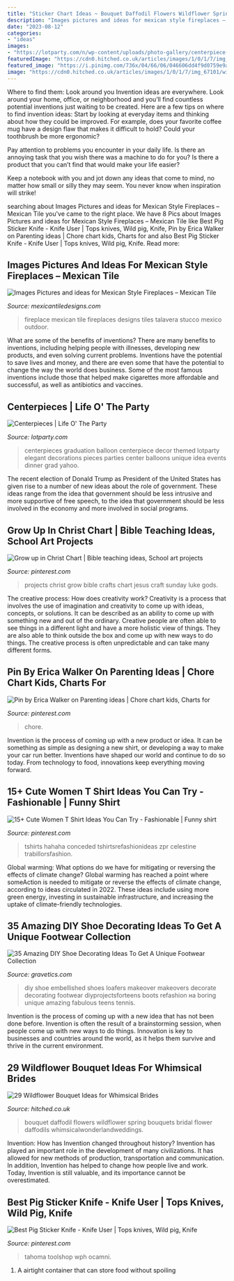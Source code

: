 ```yaml
---
title: "Sticker Chart Ideas ~ Bouquet Daffodil Flowers Wildflower Spring Bouquets Bridal Flower Daffodils Whimsicalwonderlandweddings"
description: "Images pictures and ideas for mexican style fireplaces – mexican tile"
date: "2023-08-12"
categories:
- "ideas"
images:
- "https://lotparty.com/n/wp-content/uploads/photo-gallery/centerpiece-41.JPG"
featuredImage: "https://cdn0.hitched.co.uk/articles/images/1/0/1/7/img_67101/wildflower-bouquet-daffodils.jpg"
featured_image: "https://i.pinimg.com/736x/04/66/06/046606dd4f9d0759e9a841860f0171a3.jpg"
image: "https://cdn0.hitched.co.uk/articles/images/1/0/1/7/img_67101/wildflower-bouquet-daffodils.jpg"
---
```



Where to find them: Look around you
Invention ideas are everywhere. Look around your home, office, or neighborhood and you’ll find countless potential inventions just waiting to be created. Here are a few tips on where to find invention ideas:
Start by looking at everyday items and thinking about how they could be improved. For example, does your favorite coffee mug have a design flaw that makes it difficult to hold? Could your toothbrush be more ergonomic?

Pay attention to problems you encounter in your daily life. Is there an annoying task that you wish there was a machine to do for you? Is there a product that you can’t find that would make your life easier?

Keep a notebook with you and jot down any ideas that come to mind, no matter how small or silly they may seem. You never know when inspiration will strike!

	

		
searching about Images Pictures and ideas for Mexican Style Fireplaces – Mexican Tile you've came to the right place. We have 8 Pics about Images Pictures and ideas for Mexican Style Fireplaces – Mexican Tile like Best Pig Sticker Knife - Knife User | Tops knives, Wild pig, Knife, Pin by Erica Walker on Parenting ideas | Chore chart kids, Charts for and also Best Pig Sticker Knife - Knife User | Tops knives, Wild pig, Knife. Read more:
		
    
## Images Pictures And Ideas For Mexican Style Fireplaces – Mexican Tile

<img loading=lazy src="https://cdn.shopify.com/s/files/1/0230/8967/files/preview-full-fireplace_simpson_large.jpg?v=1507054106" onerror="this.onerror=null;this.src='https://tse2.mm.bing.net/th?id=OIP.sIt2HaoMU3a3SFprb16JdQAAAA&amp;pid=15.1';" alt="Images Pictures and ideas for Mexican Style Fireplaces – Mexican Tile">

_Source: mexicantiledesigns.com_

>fireplace mexican tile fireplaces designs tiles talavera stucco mexico outdoor. 

	

What are some of the benefits of inventions?
There are many benefits to inventions, including helping people with illnesses, developing new products, and even solving current problems. Inventions have the potential to save lives and money, and there are even some that have the potential to change the way the world does business. Some of the most famous inventions include those that helped make cigarettes more affordable and successful, as well as antibiotics and vaccines.

    
## Centerpieces | Life O&#039; The Party

<img loading=lazy src="https://lotparty.com/n/wp-content/uploads/photo-gallery/centerpiece-41.JPG" onerror="this.onerror=null;this.src='https://tse1.mm.bing.net/th?id=OIP.hn9B7UFO-G3l7OqAz81_WwHaLH&amp;pid=15.1';" alt="Centerpieces | Life O&#039; The Party">

_Source: lotparty.com_

>centerpieces graduation balloon centerpiece decor themed lotparty elegant decorations pieces parties center balloons unique idea events dinner grad yahoo. 

	

The recent election of Donald Trump as President of the United States has given rise to a number of new ideas about the role of government. These ideas range from the idea that government should be less intrusive and more supportive of free speech, to the idea that government should be less involved in the economy and more involved in social programs.

    
## Grow Up In Christ Chart | Bible Teaching Ideas, School Art Projects

<img loading=lazy src="https://i.pinimg.com/736x/94/0f/78/940f78a07174be27d1c9b84f475d97af--inspiring-words-art-projects.jpg" onerror="this.onerror=null;this.src='https://tse2.mm.bing.net/th?id=OIP.KcEArB49lIAa-SJOLuo1FAHaJ3&amp;pid=15.1';" alt="Grow up in Christ Chart | Bible teaching ideas, School art projects">

_Source: pinterest.com_

>projects christ grow bible crafts chart jesus craft sunday luke gods. 

	

The creative process: How does creativity work?
Creativity is a process that involves the use of imagination and creativity to come up with ideas, concepts, or solutions. It can be described as an ability to come up with something new and out of the ordinary. Creative people are often able to see things in a different light and have a more holistic view of things. They are also able to think outside the box and come up with new ways to do things. The creative process is often unpredictable and can take many different forms.

    
## Pin By Erica Walker On Parenting Ideas | Chore Chart Kids, Charts For

<img loading=lazy src="https://i.pinimg.com/736x/bb/8b/1d/bb8b1d62450485cdfc6cb4e5b3b720bc--chore-chart-for-kids-charts-for-kids.jpg" onerror="this.onerror=null;this.src='https://tse2.mm.bing.net/th?id=OIP.eLXwCNaDeYXqNvSAsISsJQHaNJ&amp;pid=15.1';" alt="Pin by Erica Walker on Parenting ideas | Chore chart kids, Charts for">

_Source: pinterest.com_

>chore. 

	

Invention is the process of coming up with a new product or idea. It can be something as simple as designing a new shirt, or developing a way to make your car run better. Inventions have shaped our world and continue to do so today. From technology to food, innovations keep everything moving forward.

    
## 15+ Cute Women T Shirt Ideas You Can Try - Fashionable | Funny Shirt

<img loading=lazy src="https://i.pinimg.com/736x/8b/d4/23/8bd4238698f2a43509462d7dbf60ffbe.jpg" onerror="this.onerror=null;this.src='https://tse3.mm.bing.net/th?id=OIP.d3EwFgQ1g0_H3DQdtCcx6QHaKY&amp;pid=15.1';" alt="15+ Cute Women T Shirt Ideas You Can Try - Fashionable | Funny shirt">

_Source: pinterest.com_

>tshirts hahaha conceded tshirtsrefashionideas zpr celestine trabillorsfashion. 

	

Global warming: What options do we have for mitigating or reversing the effects of climate change?
Global warming has reached a point where someAction is needed to mitigate or reverse the effects of climate change, according to ideas circulated in 2022. These ideas include using more green energy, investing in sustainable infrastructure, and increasing the uptake of climate-friendly technologies.

    
## 35 Amazing DIY Shoe Decorating Ideas To Get A Unique Footwear Collection

<img loading=lazy src="https://www.gravetics.com/wp-content/uploads/2017/08/EMBELLISHED-LOAFERS.jpg" onerror="this.onerror=null;this.src='https://tse3.mm.bing.net/th?id=OIP.gE2N8UxA-1DAqkqmZiuo_QHaLH&amp;pid=15.1';" alt="35 Amazing DIY Shoe Decorating Ideas To Get A Unique Footwear Collection">

_Source: gravetics.com_

>diy shoe embellished shoes loafers makeover makeovers decorate decorating footwear diyprojectsforteens boots refashion на boring unique amazing fabulous teens tennis. 

	

Invention is the process of coming up with a new idea that has not been done before. Invention is often the result of a brainstorming session, when people come up with new ways to do things. Innovation is key to businesses and countries around the world, as it helps them survive and thrive in the current environment.

    
## 29 Wildflower Bouquet Ideas For Whimsical Brides

<img loading=lazy src="https://cdn0.hitched.co.uk/articles/images/1/0/1/7/img_67101/wildflower-bouquet-daffodils.jpg" onerror="this.onerror=null;this.src='https://tse3.mm.bing.net/th?id=OIP.89n3ar9U5IjUxhdYXotZaAHaLF&amp;pid=15.1';" alt="29 Wildflower Bouquet Ideas for Whimsical Brides">

_Source: hitched.co.uk_

>bouquet daffodil flowers wildflower spring bouquets bridal flower daffodils whimsicalwonderlandweddings. 

	

Invention: How has Invention changed throughout history?
Invention has played an important role in the development of many civilizations. It has allowed for new methods of production, transportation and communication. In addition, Invention has helped to change how people live and work. Today, Invention is still valuable, and its importance cannot be overestimated.

    
## Best Pig Sticker Knife - Knife User | Tops Knives, Wild Pig, Knife

<img loading=lazy src="https://i.pinimg.com/736x/04/66/06/046606dd4f9d0759e9a841860f0171a3.jpg" onerror="this.onerror=null;this.src='https://tse2.mm.bing.net/th?id=OIP.nMwCIWxlwcmEOBsRPbLHpgHaLL&amp;pid=15.1';" alt="Best Pig Sticker Knife - Knife User | Tops knives, Wild pig, Knife">

_Source: pinterest.com_

>tahoma toolshop wph ocamni. 

	

1. A airtight container that can store food without spoiling 

